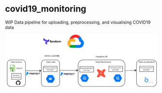 # covid19_monitoring
WIP Data pipeline for uploading, preprocessing, and visualising COVID19 data 

![Project architecture](images/covid19_monitoring_architecture.png)



